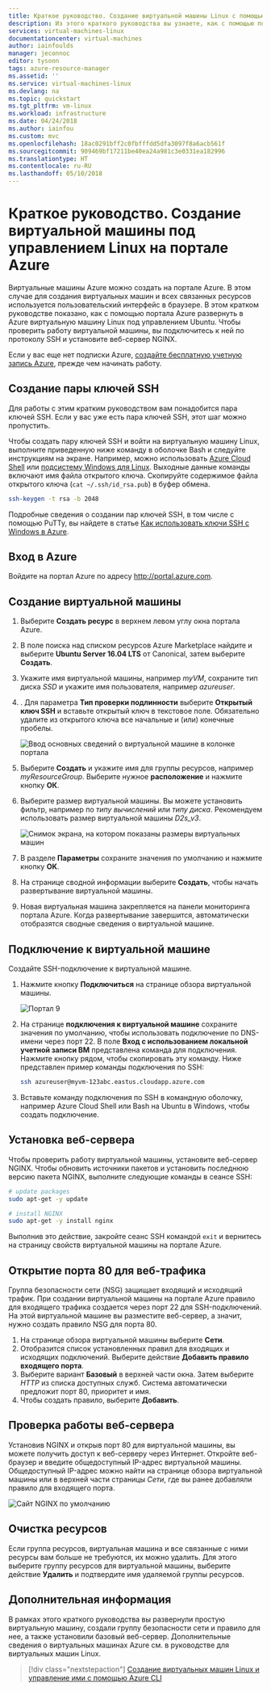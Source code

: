 ```yaml
---
title: Краткое руководство. Создание виртуальной машины Linux с помощью портала Azure | Документация Майкрософт
description: Из этого краткого руководства вы узнаете, как с помощью портала Azure создать виртуальную машину Linux.
services: virtual-machines-linux
documentationcenter: virtual-machines
author: iainfoulds
manager: jeconnoc
editor: tysonn
tags: azure-resource-manager
ms.assetid: ''
ms.service: virtual-machines-linux
ms.devlang: na
ms.topic: quickstart
ms.tgt_pltfrm: vm-linux
ms.workload: infrastructure
ms.date: 04/24/2018
ms.author: iainfou
ms.custom: mvc
ms.openlocfilehash: 18ac0291bff2c0fbfffdd5dfa3097f8a6acb561f
ms.sourcegitcommit: 909469bf17211be40ea24a981c3e0331ea182996
ms.translationtype: HT
ms.contentlocale: ru-RU
ms.lasthandoff: 05/10/2018
---
```

# <a name="quickstart-create-a-linux-virtual-machine-in-the-azure-portal"></a>Краткое руководство. Создание виртуальной машины под управлением Linux на портале Azure

Виртуальные машины Azure можно создать на портале Azure. В этом случае для создания виртуальных машин и всех связанных ресурсов используется пользовательский интерфейс в браузере. В этом кратком руководстве показано, как с помощью портала Azure развернуть в Azure виртуальную машину Linux под управлением Ubuntu. Чтобы проверить работу виртуальной машины, вы подключитесь к ней по протоколу SSH и установите веб-сервер NGINX.

Если у вас еще нет подписки Azure, [создайте бесплатную учетную запись Azure](https://azure.microsoft.com/free/?WT.mc_id=A261C142F), прежде чем начинать работу.

## <a name="create-ssh-key-pair"></a>Создание пары ключей SSH

Для работы с этим кратким руководством вам понадобится пара ключей SSH. Если у вас уже есть пара ключей SSH, этот шаг можно пропустить.

Чтобы создать пару ключей SSH и войти на виртуальную машину Linux, выполните приведенную ниже команду в оболочке Bash и следуйте инструкциям на экране. Например, можно использовать [Azure Cloud Shell](../../cloud-shell/overview.md) или [подсистему Windows для Linux](/windows/wsl/install-win10). Выходные данные команды включают имя файла открытого ключа. Скопируйте содержимое файла открытого ключа (`cat ~/.ssh/id_rsa.pub`) в буфер обмена.

```bash
ssh-keygen -t rsa -b 2048
```

Подробные сведения о создании пар ключей SSH, в том числе с помощью PuTTy, вы найдете в статье [Как использовать ключи SSH с Windows в Azure](ssh-from-windows.md).

## <a name="log-in-to-azure"></a>Вход в Azure

Войдите на портал Azure по адресу http://portal.azure.com.

## <a name="create-virtual-machine"></a>Создание виртуальной машины

1. Выберите **Создать ресурс** в верхнем левом углу окна портала Azure.

2. В поле поиска над списком ресурсов Azure Marketplace найдите и выберите **Ubuntu Server 16.04 LTS** от Canonical, затем выберите **Создать**.

3. Укажите имя виртуальной машины, например *myVM*, сохраните тип диска *SSD* и укажите имя пользователя, например *azureuser*.

4. . Для параметра **Тип проверки подлинности** выберите **Открытый ключ SSH** и вставьте открытый ключ в текстовое поле. Обязательно удалите из открытого ключа все начальные и (или) конечные пробелы.

    ![Ввод основных сведений о виртуальной машине в колонке портала](./media/quick-create-portal/create-vm-portal-basic-blade.png)

5. Выберите **Создать** и укажите имя для группы ресурсов, например *myResourceGroup*. Выберите нужное **расположение** и нажмите кнопку **ОК**.

4. Выберите размер виртуальной машины. Вы можете установить фильтр, например по *типу вычислений* или *типу диска*. Рекомендуем использовать размер виртуальной машины *D2s_v3*.

    ![Снимок экрана, на котором показаны размеры виртуальных машин](./media/quick-create-portal/create-linux-vm-portal-sizes.png)

5. В разделе **Параметры** сохраните значения по умолчанию и нажмите кнопку **OK**.

6. На странице сводной информации выберите **Создать**, чтобы начать развертывание виртуальной машины.

7. Новая виртуальная машина закрепляется на панели мониторинга портала Azure. Когда развертывание завершится, автоматически отобразятся сводные сведения о виртуальной машине.

## <a name="connect-to-virtual-machine"></a>Подключение к виртуальной машине

Создайте SSH-подключение к виртуальной машине.

1. Нажмите кнопку **Подключиться** на странице обзора виртуальной машины. 

    ![Портал 9](./media/quick-create-portal/portal-quick-start-9.png)

2. На странице **подключения к виртуальной машине** сохраните значения по умолчанию, чтобы использовать подключение по DNS-имени через порт 22. В поле **Вход с использованием локальной учетной записи ВМ** представлена команда для подключения. Нажмите кнопку рядом, чтобы скопировать эту команду. Ниже представлен пример команды подключения по SSH:

    ```bash
    ssh azureuser@myvm-123abc.eastus.cloudapp.azure.com
    ```

3. Вставьте команду подключения по SSH в командную оболочку, например Azure Cloud Shell или Bash на Ubuntu в Windows, чтобы создать подключение. 

## <a name="install-web-server"></a>Установка веб-сервера

Чтобы проверить работу виртуальной машины, установите веб-сервер NGINX. Чтобы обновить источники пакетов и установить последнюю версию пакета NGINX, выполните следующие команды в сеансе SSH:

```bash
# update packages
sudo apt-get -y update

# install NGINX
sudo apt-get -y install nginx
```

Выполнив это действие, закройте сеанс SSH командой `exit` и вернитесь на страницу свойств виртуальной машины на портале Azure.

## <a name="open-port-80-for-web-traffic"></a>Открытие порта 80 для веб-трафика

Группа безопасности сети (NSG) защищает входящий и исходящий трафик. При создании виртуальной машины на портале Azure правило для входящего трафика создается через порт 22 для SSH-подключений. На этой виртуальной машине вы разместите веб-сервер, а значит, нужно создать правило NSG для порта 80.

1. На странице обзора виртуальной машины выберите **Сети**.
2. Отобразится список установленных правил для входящих и исходящих подключений. Выберите действие **Добавить правило входящего порта**.
3. Выберите вариант **Базовый** в верхней части окна. Затем выберите *HTTP* из списка доступных служб. Система автоматически предложит порт 80, приоритет и имя.
4. Чтобы создать правило, выберите **Добавить**.

## <a name="view-the-web-server-in-action"></a>Проверка работы веб-сервера

Установив NGINX и открыв порт 80 для виртуальной машины, вы можете получить доступ к веб-серверу через Интернет. Откройте веб-браузер и введите общедоступный IP-адрес виртуальной машины. Общедоступный IP-адрес можно найти на странице обзора виртуальной машины или в верхней части страницы *Сети*, где вы ранее добавляли правило для входящего порта.

![Сайт NGINX по умолчанию](./media/quick-create-cli/nginx.png)

## <a name="clean-up-resources"></a>Очистка ресурсов

Если группа ресурсов, виртуальная машина и все связанные с ними ресурсы вам больше не требуются, их можно удалить. Для этого выберите группу ресурсов для виртуальной машины, выберите действие **Удалить** и подтвердите имя удаляемой группы ресурсов.

## <a name="next-steps"></a>Дополнительная информация

В рамках этого краткого руководства вы развернули простую виртуальную машину, создали группу безопасности сети и правило для нее, а также установили базовый веб-сервер. Дополнительные сведения о виртуальных машинах Azure см. в руководстве для виртуальных машин Linux.

> [!div class="nextstepaction"]
> [Создание виртуальных машин Linux и управление ими с помощью Azure CLI](./tutorial-manage-vm.md)
